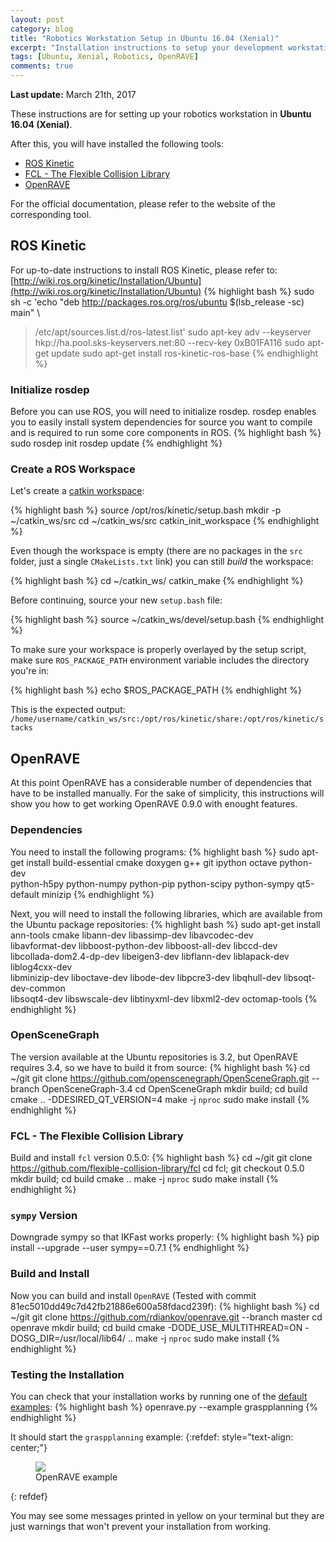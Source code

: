 ```yaml
---
layout: post
category: blog
title: "Robotics Workstation Setup in Ubuntu 16.04 (Xenial)"
excerpt: "Installation instructions to setup your development workstation in Ubuntu 16.04 for robotics"
tags: [Ubuntu, Xenial, Robotics, OpenRAVE]
comments: true
---
```

**Last update:** March 21th, 2017

These instructions are for setting up your robotics workstation in **Ubuntu 16.04 (Xenial)**.

After this, you will have installed the following tools:

* [ROS Kinetic](http://wiki.ros.org/kinetic)
* [FCL - The Flexible Collision Library](https://github.com/flexible-collision-library/fcl)
* [OpenRAVE](http://openrave.org)

For the official documentation, please refer to the website of the corresponding tool.

## ROS Kinetic
For up-to-date instructions to install ROS Kinetic, please refer to: [http://wiki.ros.org/kinetic/Installation/Ubuntu](http://wiki.ros.org/kinetic/Installation/Ubuntu)
{% highlight bash %}
sudo sh -c 'echo "deb http://packages.ros.org/ros/ubuntu $(lsb_release -sc) main"      \
> /etc/apt/sources.list.d/ros-latest.list'
sudo apt-key adv --keyserver hkp://ha.pool.sks-keyservers.net:80 --recv-key 0xB01FA116
sudo apt-get update
sudo apt-get install ros-kinetic-ros-base
{% endhighlight %}

### Initialize rosdep
Before you can use ROS, you will need to initialize rosdep. rosdep enables you to easily install system dependencies for source you want to compile and is required to run some core components in ROS.
{% highlight bash %}
sudo rosdep init
rosdep update
{% endhighlight %}

### Create a ROS Workspace
Let's create a [catkin workspace](http://wiki.ros.org/catkin/workspaces):

{% highlight bash %}
source /opt/ros/kinetic/setup.bash
mkdir -p ~/catkin_ws/src
cd ~/catkin_ws/src
catkin_init_workspace
{% endhighlight %}

Even though the workspace is empty (there are no packages in the `src` folder, just a single `CMakeLists.txt` link) you can still *build* the workspace:

{% highlight bash %}
cd ~/catkin_ws/
catkin_make
{% endhighlight %}

Before continuing, source your new `setup.bash` file:

{% highlight bash %}
source ~/catkin_ws/devel/setup.bash
{% endhighlight %}

To make sure your workspace is properly overlayed by the setup script, make sure `ROS_PACKAGE_PATH` environment variable includes the directory you're in:

{% highlight bash %}
echo $ROS_PACKAGE_PATH
{% endhighlight %}

This is the expected output:
`/home/username/catkin_ws/src:/opt/ros/kinetic/share:/opt/ros/kinetic/stacks`

## OpenRAVE
At this point OpenRAVE has a considerable number of dependencies that have to be installed manually. For the sake of simplicity, this instructions will show you how to get working OpenRAVE 0.9.0 with enought features.

### Dependencies

You need to install the following programs:
{% highlight bash %}
sudo apt-get install build-essential cmake doxygen g++ git ipython octave python-dev  \
python-h5py python-numpy python-pip python-scipy python-sympy qt5-default minizip
{% endhighlight %}

Next, you will need to install the following libraries, which are available from the Ubuntu package repositories:
{% highlight bash %}
sudo apt-get install ann-tools cmake libann-dev libassimp-dev libavcodec-dev          \
libavformat-dev libboost-python-dev libboost-all-dev libccd-dev                       \
libcollada-dom2.4-dp-dev libeigen3-dev libflann-dev liblapack-dev liblog4cxx-dev      \
libminizip-dev liboctave-dev libode-dev libpcre3-dev libqhull-dev libsoqt-dev-common  \
libsoqt4-dev libswscale-dev libtinyxml-dev libxml2-dev octomap-tools
{% endhighlight %}

### OpenSceneGraph
The version available at the Ubuntu repositories is 3.2, but OpenRAVE requires 3.4, so we have to build it from source:
{% highlight bash %}
cd ~/git
git clone https://github.com/openscenegraph/OpenSceneGraph.git --branch OpenSceneGraph-3.4
cd OpenSceneGraph
mkdir build; cd build
cmake .. -DDESIRED_QT_VERSION=4
make -j `nproc`
sudo make install
{% endhighlight %}

### FCL - The Flexible Collision Library
Build and install `fcl` version 0.5.0:
{% highlight bash %}
cd ~/git
git clone https://github.com/flexible-collision-library/fcl
cd fcl; git checkout 0.5.0
mkdir build; cd build
cmake ..
make -j `nproc`
sudo make install
{% endhighlight %}


### `sympy` Version
Downgrade sympy so that IKFast works properly:
{% highlight bash %}
pip install --upgrade --user sympy==0.7.1
{% endhighlight %}

### Build and Install
Now you can build and install `OpenRAVE` (Tested with commit 81ec5010dd49c7d42fb21886e600a58fdacd239f):
{% highlight bash %}
cd ~/git
git clone https://github.com/rdiankov/openrave.git --branch master
cd openrave
mkdir build; cd build
cmake -DODE_USE_MULTITHREAD=ON -DOSG_DIR=/usr/local/lib64/ ..
make -j `nproc`
sudo make install
{% endhighlight %}

### Testing the Installation
You can check that your installation works by running one of the [default examples](http://openrave.org/docs/latest_stable/examples/):
{% highlight bash %}
openrave.py --example graspplanning
{% endhighlight %}

It should start the `graspplanning` example:
{:refdef: style="text-align: center;"}
<figure>
  <img src="{{ site.url }}/images/graspplanning.png">
  <figcaption>OpenRAVE example</figcaption>
</figure>
{: refdef}

You may see some messages printed in yellow on your terminal but they are just warnings that won't prevent your installation from working.
